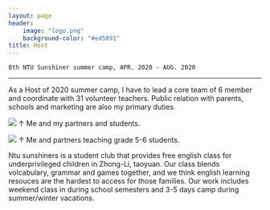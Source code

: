 ```yaml
---
layout: page
header:
    image: "logo.png"
    background-color: "#ed5891"
title: Host    
---
```


`8th NTU Sunshiner summer camp, APR. 2020 - AUG. 2020`

---

As a Host of 2020 summer camp, I have to lead a core team of 6 member and coordinate with 31 volunteer teachers. Public relation with parents, schools and marketing are also my primary duties. 

![](https://i.imgur.com/YVeiDMa.jpg)
&uarr; Me and my partners and students.

![](https://i.imgur.com/b2FOyZQ.jpg)
&uarr; Me and partners teaching grade 5-6 students.


Ntu sunshiners is a student club that provides free english class for underprivileged children in Zhong-Li, taoyuan. Our class blends volcabulary, grammar and games together, and we think english learning resouces are the hardest to access for those families. Our work includes weekend class in during school semesters and 3-5 days camp during summer/winter vacations.
